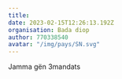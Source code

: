 ```yaml
---
title: 
date: 2023-02-15T12:26:13.192Z
organisation: Bada diop
author: 770338540
avatar: "/img/pays/SN.svg"
---
```


Jamma gën 3mandats